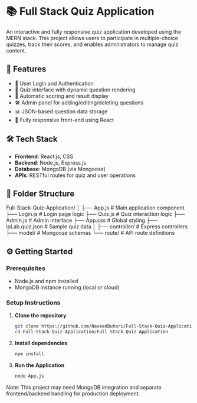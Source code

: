 # 📚 Full Stack Quiz Application

An interactive and fully responsive quiz application developed using the MERN stack. This project allows users to participate in multiple-choice quizzes, track their scores, and enables administrators to manage quiz content.

## 🚀 Features

- 🔐 User Login and Authentication
- 📝 Quiz interface with dynamic question rendering
- 🧮 Automatic scoring and result display
- 🛠️ Admin panel for adding/editing/deleting questions
- 📊 JSON-based question data storage
- 📱 Fully responsive front-end using React

## 🛠️ Tech Stack

- **Frontend**: React.js, CSS
- **Backend**: Node.js, Express.js
- **Database**: MongoDB (via Mongoose)
- **APIs**: RESTful routes for quiz and user operations

## 📁 Folder Structure

Full-Stack-Quiz-Application/ │ ├── App.js # Main application component ├── Login.js # Login page logic ├── Quiz.js # Quiz interaction logic ├── Admin.js # Admin interface ├── App.css # Global styling ├── ipLab.quiz.json # Sample quiz data │ ├── controller/ # Express controllers ├── model/ # Mongoose schemas └── route/ # API route definitions


## ⚙️ Getting Started

### Prerequisites

- Node.js and npm installed
- MongoDB instance running (local or cloud)

### Setup Instructions

1. **Clone the repository**
   ```bash
   git clone https://github.com/NaveedBuhari/Full-Stack-Quiz-Application.git
   cd Full-Stack-Quiz-Application/Full Stack Quiz Application

2. **Install dependencies**
      ```bash
      npm install

3. **Run the Application**
      ```bash
      node App.js


 Note: This project may need MongoDB integration and separate frontend/backend handling for production deployment.
